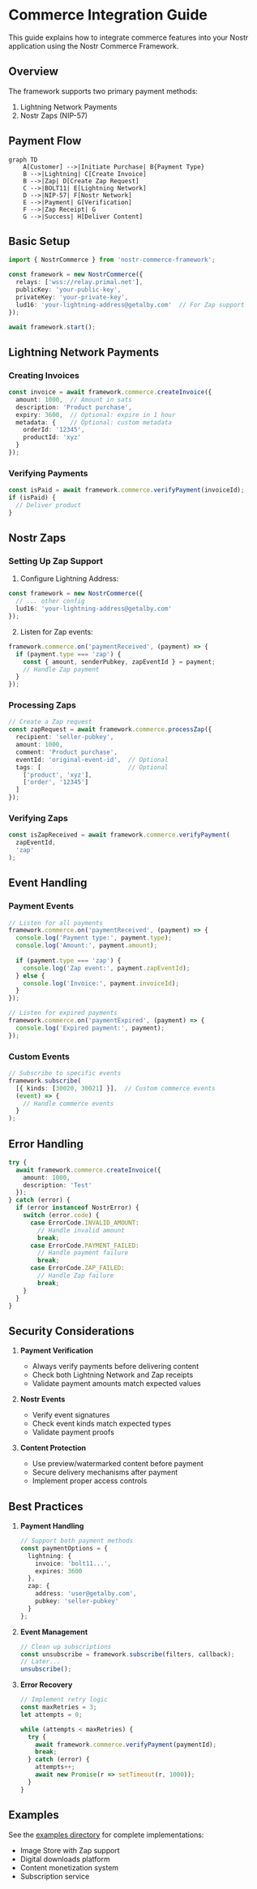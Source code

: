 # Commerce Integration Guide

This guide explains how to integrate commerce features into your Nostr application using the Nostr Commerce Framework.

## Overview

The framework supports two primary payment methods:
1. Lightning Network Payments
2. Nostr Zaps (NIP-57)

## Payment Flow

```mermaid
graph TD
    A[Customer] -->|Initiate Purchase| B{Payment Type}
    B -->|Lightning| C[Create Invoice]
    B -->|Zap| D[Create Zap Request]
    C -->|BOLT11| E[Lightning Network]
    D -->|NIP-57| F[Nostr Network]
    E -->|Payment| G[Verification]
    F -->|Zap Receipt| G
    G -->|Success| H[Deliver Content]
```

## Basic Setup

```typescript
import { NostrCommerce } from 'nostr-commerce-framework';

const framework = new NostrCommerce({
  relays: ['wss://relay.primal.net'],
  publicKey: 'your-public-key',
  privateKey: 'your-private-key',
  lud16: 'your-lightning-address@getalby.com'  // For Zap support
});

await framework.start();
```

## Lightning Network Payments

### Creating Invoices

```typescript
const invoice = await framework.commerce.createInvoice({
  amount: 1000,  // Amount in sats
  description: 'Product purchase',
  expiry: 3600,  // Optional: expire in 1 hour
  metadata: {    // Optional: custom metadata
    orderId: '12345',
    productId: 'xyz'
  }
});
```

### Verifying Payments

```typescript
const isPaid = await framework.commerce.verifyPayment(invoiceId);
if (isPaid) {
  // Deliver product
}
```

## Nostr Zaps

### Setting Up Zap Support

1. Configure Lightning Address:
```typescript
const framework = new NostrCommerce({
  // ... other config
  lud16: 'your-lightning-address@getalby.com'
});
```

2. Listen for Zap events:
```typescript
framework.commerce.on('paymentReceived', (payment) => {
  if (payment.type === 'zap') {
    const { amount, senderPubkey, zapEventId } = payment;
    // Handle Zap payment
  }
});
```

### Processing Zaps

```typescript
// Create a Zap request
const zapRequest = await framework.commerce.processZap({
  recipient: 'seller-pubkey',
  amount: 1000,
  comment: 'Product purchase',
  eventId: 'original-event-id',  // Optional
  tags: [                        // Optional
    ['product', 'xyz'],
    ['order', '12345']
  ]
});
```

### Verifying Zaps

```typescript
const isZapReceived = await framework.commerce.verifyPayment(
  zapEventId,
  'zap'
);
```

## Event Handling

### Payment Events

```typescript
// Listen for all payments
framework.commerce.on('paymentReceived', (payment) => {
  console.log('Payment type:', payment.type);
  console.log('Amount:', payment.amount);
  
  if (payment.type === 'zap') {
    console.log('Zap event:', payment.zapEventId);
  } else {
    console.log('Invoice:', payment.invoiceId);
  }
});

// Listen for expired payments
framework.commerce.on('paymentExpired', (payment) => {
  console.log('Expired payment:', payment);
});
```

### Custom Events

```typescript
// Subscribe to specific events
framework.subscribe(
  [{ kinds: [30020, 30021] }],  // Custom commerce events
  (event) => {
    // Handle commerce events
  }
);
```

## Error Handling

```typescript
try {
  await framework.commerce.createInvoice({
    amount: 1000,
    description: 'Test'
  });
} catch (error) {
  if (error instanceof NostrError) {
    switch (error.code) {
      case ErrorCode.INVALID_AMOUNT:
        // Handle invalid amount
        break;
      case ErrorCode.PAYMENT_FAILED:
        // Handle payment failure
        break;
      case ErrorCode.ZAP_FAILED:
        // Handle Zap failure
        break;
    }
  }
}
```

## Security Considerations

1. **Payment Verification**
   - Always verify payments before delivering content
   - Check both Lightning Network and Zap receipts
   - Validate payment amounts match expected values

2. **Nostr Events**
   - Verify event signatures
   - Check event kinds match expected types
   - Validate payment proofs

3. **Content Protection**
   - Use preview/watermarked content before payment
   - Secure delivery mechanisms after payment
   - Implement proper access controls

## Best Practices

1. **Payment Handling**
   ```typescript
   // Support both payment methods
   const paymentOptions = {
     lightning: {
       invoice: 'bolt11...',
       expires: 3600
     },
     zap: {
       address: 'user@getalby.com',
       pubkey: 'seller-pubkey'
     }
   };
   ```

2. **Event Management**
   ```typescript
   // Clean up subscriptions
   const unsubscribe = framework.subscribe(filters, callback);
   // Later...
   unsubscribe();
   ```

3. **Error Recovery**
   ```typescript
   // Implement retry logic
   const maxRetries = 3;
   let attempts = 0;
   
   while (attempts < maxRetries) {
     try {
       await framework.commerce.verifyPayment(paymentId);
       break;
     } catch (error) {
       attempts++;
       await new Promise(r => setTimeout(r, 1000));
     }
   }
   ```

## Examples

See the [examples directory](https://github.com/stevengeller/nostr-commerce-framework/tree/main/examples) for complete implementations:

- Image Store with Zap support
- Digital downloads platform
- Content monetization system
- Subscription service